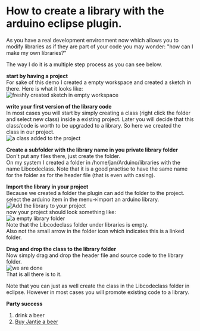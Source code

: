 How to create a library with the arduino eclipse plugin.
==

As you have a real development environment now which allows you to modify libraries as if they are part of your code you may wonder: "how can I make my own libraries?"  

The way I do it is a multiple step process as you can see below.

**start by having a project**  
For sake of this demo I created a empty workspace and created a sketch in there. Here is what it looks like:  
![freshly created sketch in empty workspace](http://iloapp.baeyens.it/data/_gallery/public/6/141814238387984300_resized.png)

**write your first version of the library code**  
In most cases you will start by simply creating a class (right click the folder and select new class) inside a existing project.
Later you will decide that this class/code is worth to be upgraded to a library.
So here we created the class in our project.  
![a class added to the project](http://iloapp.baeyens.it/data/_gallery/public/6/141814162454370900_resized.png)

**Create a subfolder with the library name in you private library folder**  
Don't put any files there, just create the folder.  
On my system I created a folder in /home/jan/Arduino/libraries with the name Libcodeclass. Note that it is a good practise to have the same name for the folder as for the header file (that is even with casing).  

**Import the library in your project**  
Because we created a folder the plugin can add the folder to the project.  
select the arduino item in the menu->import an arduino library.  
![Add the library to your project](http://iloapp.baeyens.it/data/_gallery/public/6/141814162245895400_resized.png)  
now your project should look something like:  
![a empty library folder](http://iloapp.baeyens.it/data/_gallery/public/6/141814162454370900_resized.png)  
Note that the Libcodeclass folder under libraries is empty.  
Also not the small arrow in the folder icon which indicates this is a linked folder.

**Drag and drop the class to the library folder**  
Now simply drag and drop the header file and source code to the library folder.  
![we are done](http://iloapp.baeyens.it/data/_gallery/public/6/141814162408665500_resized.png)  
That is all there is to it.  

Note that you can just as well create the class in the Libcodeclass folder in eclipse. However in most cases you will promote existing code to a library.

 
 **Party success**
 
 1. drink a beer
 2. [Buy Jantje a beer](http://eclipse.baeyens.it/donate.html "thanks")